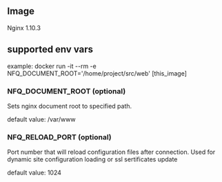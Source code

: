 ## Image
Nginx 1.10.3

## supported env vars

example:
    docker run -it --rm -e NFQ_DOCUMENT_ROOT='/home/project/src/web' [this_image]


### NFQ_DOCUMENT_ROOT (optional)

Sets nginx document root to specified path.

default value: /var/www


### NFQ_RELOAD_PORT (optional)

Port number that will reload configuration files after connection.
Used for dynamic site configuration loading or ssl sertificates update

default value: 1024

